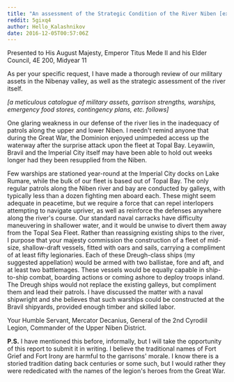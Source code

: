 ```yaml
---
title: "An assessment of the Strategic Condition of the River Niben [excerpt]"
reddit: 5gixq4
author: Hello_Kalashnikov
date: 2016-12-05T00:57:06Z
---
```


Presented to His August Majesty, Emperor Titus Mede II and his Elder Council, 4E 200, Midyear 11

As per your specific request, I have made a thorough review of our military assets in the Nibenay valley, as well as the strategic assessment of the river itself. 
 
*[a meticulous catalogue of military assets, garrison strengths, warships, emergency food stores, contingency plans, etc. follows]*

One glaring weakness in our defense of the river lies in the inadequacy of patrols along the upper and lower Niben. I needn't remind anyone that during the Great War, the Dominion enjoyed unimpeded access up the waterway after the surprise attack upon the fleet at Topal Bay. Leyawiin, Bravil and the Imperial City itself may have been able to hold out weeks longer had they been resupplied from the Niben. 

Few warships are stationed year-round at the Imperial City docks on Lake Rumare, while the bulk of our fleet is based out of Topal Bay. The only regular patrols along the Niben river and bay are conducted by galleys, with typically less than a dozen fighting men aboard each. These might seem adequate in peacetime, but we require a force that can repel interlopers attempting to navigate upriver, as well as reinforce the defenses anywhere along the river's course. Our standard naval carracks have difficulty maneuvering in shallower water, and it would be unwise to divert them away from the Topal Sea Fleet. Rather than reassigning existing ships to the river, I purpose that your majesty commission the construction of a fleet of mid-size, shallow-draft vessels, fitted with oars and sails, carrying a compliment of at least fifty legionaries. Each of these Dreugh-class ships (my suggested appellation) would be armed with two ballistae, fore and aft, and at least two battlemages. These vessels would be equally capable in ship-to-ship combat, boarding actions or coming ashore to deploy troops inland. The Dreugh ships would not replace the existing galleys, but compliment them and lead their patrols. I have discussed the matter with a naval shipwright and she believes that such warships could be constructed at the Bravil shipyards, provided enough timber and skilled labor. 

Your Humble Servant, Mercator Decanius, General of the 2nd Cyrodiil Legion, Commander of the Upper Niben District.

**P.S.** I have mentioned this before, informally, but I will take the opportunity of this report to submit it in writing. I believe the traditional names of Fort Grief and Fort Irony are harmful to the garrisons' morale. I know there is a storied tradition dating back centuries or some such, but I would rather they were rededicated with the names of the legion's heroes from the Great War.



